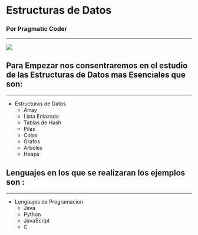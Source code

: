 # Estructuras de Datos 
### Por Pragmatic Coder
---------------------------------------------------------------------------------
![](https://miro.medium.com/max/700/1*Ut55XNszCQPxCG9qaEQfAw.png)
## Para Empezar nos consentraremos en el estudio de las Estructuras de Datos mas Esenciales que son: 
----------------------------------------------------------------------------------
+ Estructuras de Datos
    * Array
    * Lista Enlazada
    * Tablas de Hash
    * Pilas
    * Colas
    * Grafos
    * Arboles
    * Heaps

## Lenguajes en los que se realizaran los ejemplos son : 
----------------------------------------------------------------------------------
+ Lenguajes de Programacion
    * Java
    * Python
    * JavaScript
    * C


